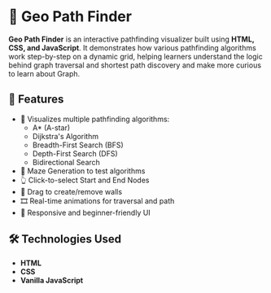 # 📍 Geo Path Finder

**Geo Path Finder** is an interactive pathfinding visualizer built using **HTML, CSS, and JavaScript**.
It demonstrates how various pathfinding algorithms work step-by-step on a dynamic grid,
helping learners understand the logic behind graph traversal and shortest path discovery and make more curious to learn about Graph.

## 🔧 Features

- 🚀 Visualizes multiple pathfinding algorithms:
  - A* (A-star)
  - Dijkstra's Algorithm
  - Breadth-First Search (BFS)
  - Depth-First Search (DFS)
  - Bidirectional Search
- 🧱 Maze Generation to test algorithms
- 👆 Click-to-select Start and End Nodes
- 🧱 Drag to create/remove walls
- 🎞 Real-time animations for traversal and path
- 📱 Responsive and beginner-friendly UI

## 🛠 Technologies Used

- **HTML**
- **CSS**
- **Vanilla JavaScript**
